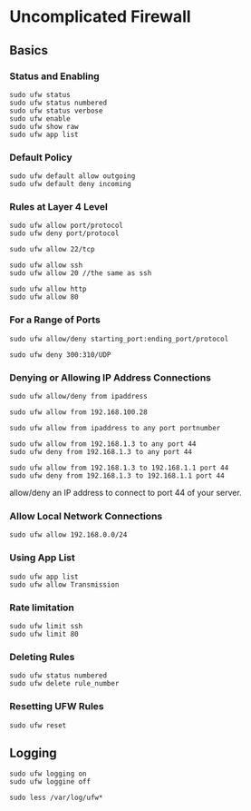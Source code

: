 # Uncomplicated Firewall
## Basics
### Status and Enabling
```
sudo ufw status
sudo ufw status numbered
sudo ufw status verbose
sudo ufw enable
sudo ufw show raw
sudo ufw app list
```


### Default Policy
```
sudo ufw default allow outgoing
sudo ufw default deny incoming
```
### Rules at Layer 4 Level

```
sudo ufw allow port/protocol
sudo ufw deny port/protocol
```

```
sudo ufw allow 22/tcp
```

```
sudo ufw allow ssh
sudo ufw allow 20 //the same as ssh

sudo ufw allow http
sudo ufw allow 80
```
### For a Range of Ports 

```
sudo ufw allow/deny starting_port:ending_port/protocol
```
```
sudo ufw deny 300:310/UDP
```

### Denying or Allowing IP Address Connections

```
sudo ufw allow/deny from ipaddress
```
```
sudo ufw allow from 192.168.100.28
```

```
sudo ufw allow from ipaddress to any port portnumber
```
```
sudo ufw allow from 192.168.1.3 to any port 44
sudo ufw deny from 192.168.1.3 to any port 44
```

```
sudo ufw allow from 192.168.1.3 to 192.168.1.1 port 44
sudo ufw deny from 192.168.1.3 to 192.168.1.1 port 44
```
allow/deny an IP address to connect to port 44 of your server.

### Allow Local Network Connections
```
sudo ufw allow 192.168.0.0/24 
```

### Using App List
```
sudo ufw app list
sudo ufw allow Transmission
```

### Rate limitation
```
sudo ufw limit ssh
sudo ufw limit 80
```

### Deleting Rules

```
sudo ufw status numbered
sudo ufw delete rule_number
```

### Resetting UFW Rules
```
sudo ufw reset
```

## Logging
```
sudo ufw logging on
sudo ufw loggine off
```
```
sudo less /var/log/ufw*
```











